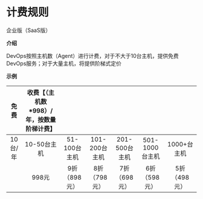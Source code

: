 # 计费规则

企业版（SaaS版）

**介绍**

DevOps按照主机数（Agent）进行计费，对于不大于10台主机，提供免费DevOps服务；对于大量主机，将提供阶梯式定价

**示例**

| 免费      |   收费【（主机数*998）/年，按数量阶梯计费】  ||||||
| :--------: | :--------:| :--: | :--: | :--: | :--: | :--: |
| 10台/年  | 10-50台主机 |  51-100台主机   |  101-200台主机 |201-500台主机|501-1000台主机|1000+台主机|
|   | 998元 | 9折（898元） |8折（798元）|7折（698元）|6折（598元）|  5折（498元）   | 
